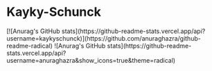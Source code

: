 # Kayky-Schunck
<div>
  [![Anurag's GitHub stats](https://github-readme-stats.vercel.app/api?username=kaykyschunck)](https://github.com/anuraghazra/github-readme-radical)
  ![Anurag's GitHub stats](https://github-readme-stats.vercel.app/api?username=anuraghazra&show_icons=true&theme=radical)
</div>

 

  
